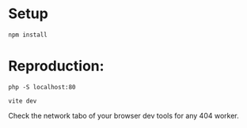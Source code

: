 # Setup

```shell
npm install
```

# Reproduction:

```shell
php -S localhost:80
```

```shell
vite dev
```

Check the network tabo of your browser dev tools for any 404 worker.

